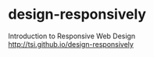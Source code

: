 design-responsively
===================

Introduction to Responsive Web Design  
http://tsi.github.io/design-responsively
